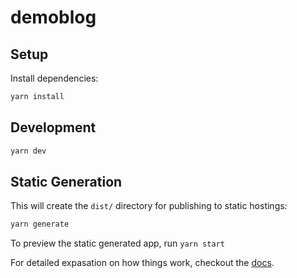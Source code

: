 # demoblog

## Setup

Install dependencies:

```bash
yarn install
```

## Development

```bash
yarn dev
```

## Static Generation

This will create the `dist/` directory for publishing to static hostings:

```bash
yarn generate
```

To preview the static generated app, run `yarn start`

For detailed expasation on how things work, checkout the [docs](https://nuxtjs.blog).
